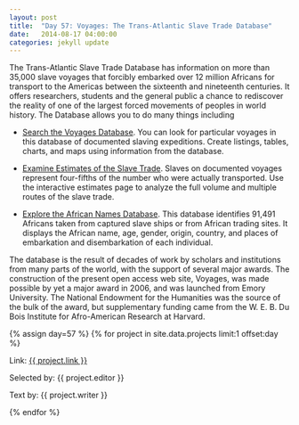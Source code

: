 ```yaml
---
layout: post
title:  "Day 57: Voyages: The Trans-Atlantic Slave Trade Database"
date:   2014-08-17 04:00:00
categories: jekyll update
---
```


<!-- Remember to change the date above -->

The Trans-Atlantic Slave Trade Database has information on more than 35,000 slave voyages that forcibly embarked over 12 million Africans for transport to the Americas between the sixteenth and nineteenth centuries. It offers researchers, students and the general public a chance to rediscover the reality of one of the largest forced movements of peoples in world history. The Database allows you to do many things including 

- [Search the Voyages Database](http://www.slavevoyages.org/tast/database/search.faces). You can look for particular voyages in this database of documented slaving expeditions. Create listings, tables, charts, and maps using information from the database.
 	
- [Examine Estimates of the Slave Trade](http://www.slavevoyages.org/tast/assessment/estimates.faces). Slaves on documented voyages represent four-fifths of the number who were actually transported. Use the interactive estimates page to analyze the full volume and multiple routes of the slave trade.
 	
- [Explore the African Names Database](http://www.slavevoyages.org/tast/resources/slaves.faces). This database identifies 91,491 Africans taken from captured slave ships or from African trading sites. It displays the African name, age, gender, origin, country, and places of  embarkation and disembarkation of each individual.

The database is the result of decades of work by scholars and institutions from many parts of the world, with the support of several major awards. The construction of the present open access web site, Voyages, was made possible by yet a major award in 2006, and was launched from Emory University. The National Endowment for the Humanities was the source of the bulk of the award, but supplementary funding came from the W. E. B. Du Bois Institute for Afro-American Research at Harvard.





<!-- Remember to assign the day -->
{% assign day=57 %}
{% for project in site.data.projects limit:1 offset:day %}
<p>Link: <a href="{{ project.link }}">{{ project.link }}</a></p>
<p>Selected by: {{ project.editor }}</p>
<p>Text by: {{ project.writer }}</p>
{% endfor %}
